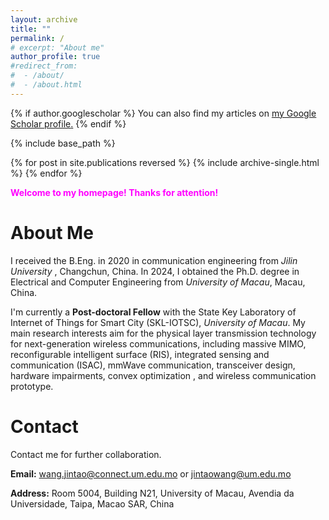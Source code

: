 ```yaml
---
layout: archive
title: ""
permalink: /
# excerpt: "About me"
author_profile: true
#redirect_from: 
#  - /about/
#  - /about.html
---
```

{% if author.googlescholar %}
  You can also find my articles on <u><a href="{{author.googlescholar}}">my Google Scholar profile</a>.</u>
{% endif %}

{% include base_path %}

{% for post in site.publications reversed %}
  {% include archive-single.html %}
{% endfor %}

**<font color=Fuchsia>Welcome to my homepage! Thanks for attention! </font>**

# About Me
I received the B.Eng. in 2020 in communication engineering from *Jilin University* , Changchun, China. In 2024, I obtained the Ph.D. degree  in Electrical and Computer Engineering from *University of Macau*, Macau, China. 

I'm currently a **Post-doctoral Fellow** with the State Key Laboratory of Internet of Things for Smart City (SKL-IOTSC), *University of Macau*. My main research interests aim for the physical layer transmission technology for next-generation wireless communications, including massive MIMO, reconfigurable intelligent surface (RIS), integrated sensing and communication (ISAC), mmWave communication, transceiver design, hardware impairments, convex optimization , and wireless communication prototype.


# Contact

Contact me for further collaboration.

**Email:** <wang.jintao@connect.um.edu.mo> or <jintaowang@um.edu.mo>  

**Address:** Room 5004, Building N21, University of Macau, Avendia da Universidade, Taipa, Macao SAR, China


<body>
  <script type='text/javascript' id='clustrmaps' src='//cdn.clustrmaps.com/map_v2.js?cl=0e1633&w=a&t=tt&d=eaDNHe07DDvU8-ERxcx4XBalmsAS-BHZbz2OnbQyz74&co=0b4975&cmo=3acc3a&cmn=ff5353&ct=cdd4d9'></script>
</body>